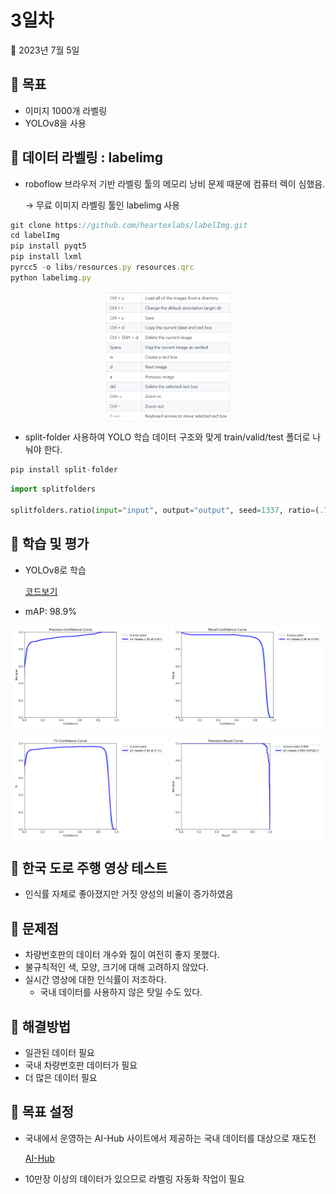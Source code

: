 # 3일차

📅 2023년 7월 5일

## **📌** 목표

- 이미지 1000개 라벨링
- YOLOv8을 사용

## **📌** 데이터 라벨링 : labelimg

- roboflow 브라우저 기반 라벨링 툴의 메모리 낭비 문제 때문에 컴퓨터 렉이 심했음.
    
    → 무료 이미지 라벨링 툴인 labelimg 사용
    

```jsx
git clone https://github.com/heartexlabs/labelImg.git
cd labelImg
pip install pyqt5
pip install lxml
pyrcc5 -o libs/resources.py resources.qrc
python labelimg.py
```
<p align="center">
  <img src="./img/0705/0705_1.png" align="center" width="40%">
</p>



- split-folder 사용하여 YOLO 학습 데이터 구조와 맞게 train/valid/test 폴더로 나눠야 한다.

```jsx
pip install split-folder
```

```python
import splitfolders

splitfolders.ratio(input="input", output="output", seed=1337, ratio=(.7,.2,.1))
```

## **📌** 학습 및 평가

- YOLOv8로 학습
    
    [코드보기](https://colab.research.google.com/drive/167cAbM_SpyiFLjmKhRr3IYI9fVLD5R6M?usp=sharing)
    
- mAP: 98.9%
<p align="center">
  <img src="./img/0705/0705_2.png" align="center" width="49%">
  <img src="./img/0705/0705_3.png" align="center" width="49%">
</p>
<p align="center">
  <img src="./img/0705/0705_4.png" align="center" width="49%">
  <img src="./img/0705/0705_5.png" align="center" width="49%">
</p>

## **📌** 한국 도로 주행 영상 테스트

- 인식률 자체로 좋아졌지만 거짓 양성의 비율이 증가하였음

## **📌** 문제점

- 차량번호판의 데이터 개수와 질이 여전히 좋지 못했다.
- 불규칙적인 색, 모양, 크기에 대해 고려하지 않았다.
- 실시간 영상에 대한 인식률이 저조하다.
    - 국내 데이터를 사용하지 않은 탓일 수도 있다.

## **📌** 해결방법

- 일관된 데이터 필요
- 국내 차량번호판 데이터가 필요
- 더 많은 데이터 필요

## **📌** 목표 설정

- 국내에서 운영하는 AI-Hub 사이트에서 제공하는 국내 데이터를 대상으로 재도전
    
    [AI-Hub](http://www.aihub.or.kr)
    
- 10만장 이상의 데이터가 있으므로 라벨링 자동화 작업이 필요